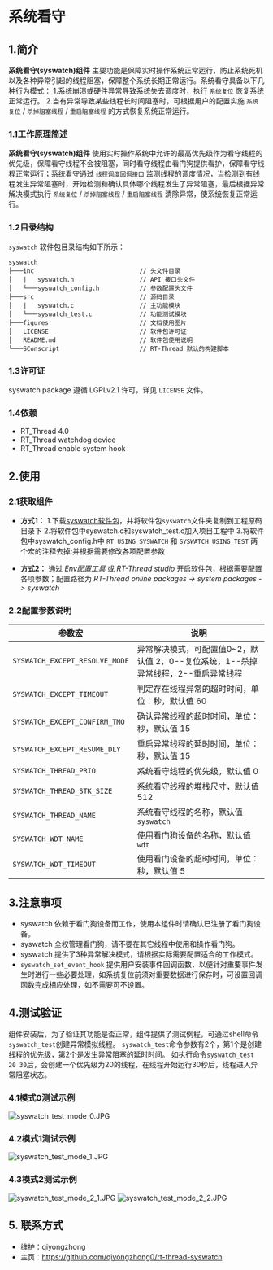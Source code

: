 ﻿# 系统看守

## 1.简介

**系统看守(syswatch)组件** 主要功能是保障实时操作系统正常运行，防止系统死机以及各种异常引起的线程阻塞，保障整个系统长期正常运行。系统看守具备以下几种行为模式：
1.系统崩溃或硬件异常导致系统失去调度时，执行 `系统复位` 恢复系统正常运行。
2.当有异常导致某些线程长时间阻塞时，可根据用户的配置实施 `系统复位` / `杀掉阻塞线程` / `重启阻塞线程` 的方式恢复系统正常运行。

### 1.1工作原理简述 

**系统看守(syswatch)组件** 使用实时操作系统中允许的最高优先级作为看守线程的优先级，保障看守线程不会被阻塞，同时看守线程由看门狗提供看护，保障看守线程正常运行；系统看守通过 `线程调度回调接口` 监测线程的调度情况，当检测到有线程发生异常阻塞时，开始检测和确认具体哪个线程发生了异常阻塞，最后根据异常解决模式执行  `系统复位` / `杀掉阻塞线程` / `重启阻塞线程` 清除异常，使系统恢复正常运行。

### 1.2目录结构

`syswatch` 软件包目录结构如下所示：

``` 
syswatch
├───inc                             // 头文件目录
│   |   syswatch.h                  // API 接口头文件
│   └───syswatch_config.h           // 参数配置头文件
├───src                             // 源码目录
│   |   syswatch.c                  // 主功能模块
│   └───syswatch_test.c             // 功能测试模块
├───figures                         // 文档使用图片
│   LICENSE                         // 软件包许可证
│   README.md                       // 软件包使用说明
└───SConscript                      // RT-Thread 默认的构建脚本
```

### 1.3许可证

syswatch package 遵循 LGPLv2.1 许可，详见 `LICENSE` 文件。

### 1.4依赖

- RT_Thread 4.0
- RT_Thread watchdog device
- RT_Thread enable system hook

## 2.使用

### 2.1获取组件

- **方式1：**
1.下载[syswatch软件包](https://github.com/qiyongzhong0/rt-thread-syswatch)，并将软件包`syswatch`文件夹复制到工程原码目录下
2.将软件包中syswatch.c和syswatch_test.c加入项目工程中
3.将软件包中syswatch_config.h中 `RT_USING_SYSWATCH` 和 `SYSWATCH_USING_TEST` 两个宏的注释去掉;并根据需要修改各项配置参数

- **方式2：**
通过 *Env配置工具* 或 *RT-Thread studio* 开启软件包，根据需要配置各项参数；配置路径为 *RT-Thread online packages -> system packages -> syswatch* 


### 2.2配置参数说明

|参数宏|说明|
|----|----|
|`SYSWATCH_EXCEPT_RESOLVE_MODE`|异常解决模式，可配置值0~2，默认值 2，0--复位系统，1--杀掉异常线程，2--重启异常线程
|`SYSWATCH_EXCEPT_TIMEOUT`|判定存在线程异常的超时时间，单位：秒，默认值 60
|`SYSWATCH_EXCEPT_CONFIRM_TMO`|确认异常线程的超时时间，单位：秒，默认值 15
|`SYSWATCH_EXCEPT_RESUME_DLY`|重启异常线程的延时时间，单位：秒，默认值 15
|`SYSWATCH_THREAD_PRIO`|系统看守线程的优先级，默认值 0
|`SYSWATCH_THREAD_STK_SIZE`|系统看守线程的堆栈尺寸，默认值 512
|`SYSWATCH_THREAD_NAME`|系统看守线程的名称，默认值 `syswatch`
|`SYSWATCH_WDT_NAME`|使用看门狗设备的名称，默认值 `wdt`
|`SYSWATCH_WDT_TIMEOUT`|使用看门设备的超时时间，单位：秒，默认值 5

## 3.注意事项

- syswatch 依赖于看门狗设备而工作，使用本组件时请确认已注册了看门狗设备。
- syswatch 全权管理看门狗，请不要在其它线程中使用和操作看门狗。
- syswatch 提供了3种异常解决模式，请根据实际需要配置适合的工作模式。
- `syswatch_set_event_hook` 提供用户安装事件回调函数，以便针对重要事件发生时进行一些必要处理，如系统复位前须对重要数据进行保存时，可设置回调函数完成相应处理，如不需要可不设置。

## 4.测试验证

组件安装后，为了验证其功能是否正常，组件提供了测试例程，可通过shell命令`syswatch_test`创建异常模拟线程。
`syswatch_test`命令参数有2个，第1个是创建线程的优先级，第2个是发生异常阻塞的延时时间。
如执行命令`syswatch_test 20 30`后，会创建一个优先级为20的线程，在线程开始运行30秒后，线程进入异常阻塞状态。

### 4.1模式0测试示例

![syswatch_test_mode_0.JPG](figures/syswatch_test_mode_0.JPG)

### 4.2模式1测试示例

![syswatch_test_mode_1.JPG](figures/syswatch_test_mode_1.JPG)

### 4.3模式2测试示例

![syswatch_test_mode_2_1.JPG](figures/syswatch_test_mode_2_1.JPG)
![syswatch_test_mode_2_2.JPG](figures/syswatch_test_mode_2_2.JPG)

## 5. 联系方式

* 维护：qiyongzhong
* 主页：https://github.com/qiyongzhong0/rt-thread-syswatch


